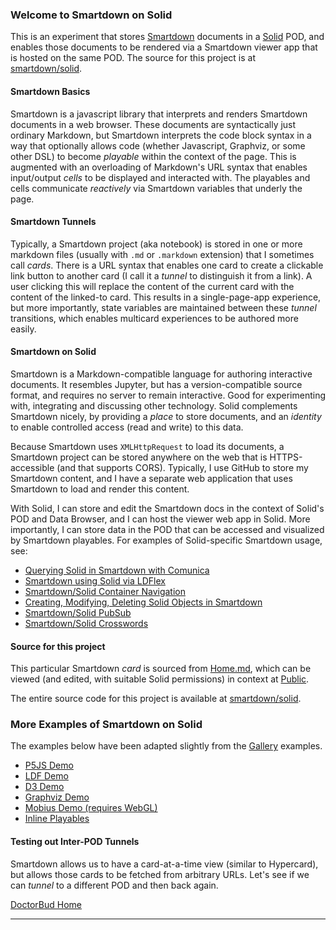 ### Welcome to Smartdown on Solid

This is an experiment that stores [Smartdown](https://smartdown.io) documents in a [Solid](https://solid.github.io/information/) POD, and enables those documents to be rendered via a Smartdown viewer app that is hosted on the same POD. The source for this project is at [smartdown/solid](https://github.com/smartdown/solid).

#### Smartdown Basics

Smartdown is a javascript library that interprets and renders Smartdown documents in a web browser. These documents are syntactically just ordinary Markdown, but Smartdown interprets the code block syntax in a way that optionally allows code (whether Javascript, Graphviz, or some other DSL) to become *playable* within the context of the page. This is augmented with an overloading of Markdown's URL syntax that enables input/output *cells* to be displayed and interacted with. The playables and cells communicate *reactively* via Smartdown variables that underly the page.


#### Smartdown Tunnels

Typically, a Smartdown project (aka notebook) is stored in one or more markdown files (usually with `.md` or `.markdown` extension) that I sometimes call *cards*. There is a URL syntax that enables one card to create a clickable link button to another card (I call it a *tunnel* to distinguish it from a link). A user clicking this will replace the content of the current card with the content of the linked-to card. This results in a single-page-app experience, but more importantly, state variables are maintained between these *tunnel* transitions, which enables multicard experiences to be authored more easily.


#### Smartdown on Solid

Smartdown is a Markdown-compatible language for authoring interactive documents. It resembles Jupyter, but has a version-compatible source format, and requires no server to remain interactive. Good for experimenting with, integrating and discussing other technology. Solid complements Smartdown nicely, by providing a *place* to store documents, and an *identity* to enable controlled access (read and write) to this data.

Because Smartdown uses `XMLHttpRequest` to load its documents, a Smartdown project can be stored anywhere on the web that is HTTPS-accessible (and that supports CORS). Typically, I use GitHub to store my Smartdown content, and I have a separate web application that uses Smartdown to load and render this content.

With Solid, I can store and edit the Smartdown docs in the context of Solid's POD and Data Browser, and I can host the viewer web app in Solid. More importantly, I can store data in the POD that can be accessed and visualized by Smartdown playables. For examples of Solid-specific Smartdown usage, see:

- [Querying Solid in Smartdown with Comunica](:@/public/SolidQueries.md)
- [Smartdown using Solid via LDFlex](:@/public/SolidLDFlex.md)
- [Smartdown/Solid Container Navigation](:@/public/SolidLDFlexContainer.md)
- [Creating, Modifying, Deleting Solid Objects in Smartdown](:@/public/SolidLDFlexMutation.md)
- [Smartdown/Solid PubSub](:@/public/SolidPubSub.md)
- [Smartdown/Solid Crosswords](:@/public/SolidCrossword.md)


#### Source for this project

This particular Smartdown *card* is sourced from [Home.md](https://smartdown.solidcommunity.net/public/Home.md), which can be viewed (and edited, with suitable Solid permissions) in context at [Public](https://smartdown.solidcommunity.net/public/).

The entire source code for this project is available at [smartdown/solid](https://github.com/smartdown/solid/).


### More Examples of Smartdown on Solid

The examples below have been adapted slightly from the [Gallery](https://smartdown.site) examples.

- [P5JS Demo](:@/public/P5JS.md)
- [LDF Demo](:@/public/LDF.md)
- [D3 Demo](:@/public/D3.md)
- [Graphviz Demo](:@/public/Graphviz.md)
- [Mobius Demo (requires WebGL)](:@/public/Mobius.md)
- [Inline Playables](:@/public/Inlines.md)


#### Testing out Inter-POD Tunnels

Smartdown allows us to have a card-at-a-time view (similar to Hypercard), but allows those cards to be fetched from arbitrary URLs. Let's see if we can *tunnel* to a different POD and then back again.

[DoctorBud Home](:@https://doctorbud.solidcommunity.net/public/Home.md)



---
